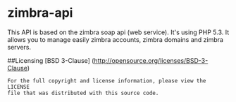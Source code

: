 zimbra-api
==========

This API is based on the zimbra soap api (web service). It's using PHP 5.3. It allows you to manage easily zimbra accounts, zimbra domains and zimbra servers.

##Licensing
[BSD 3-Clause] (http://opensource.org/licenses/BSD-3-Clause)

    For the full copyright and license information, please view the LICENSE
    file that was distributed with this source code.
